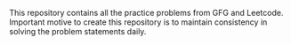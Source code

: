 This repository contains all the practice problems from GFG and Leetcode. 
Important motive to create this repository is to maintain consistency in solving the problem statements daily.
